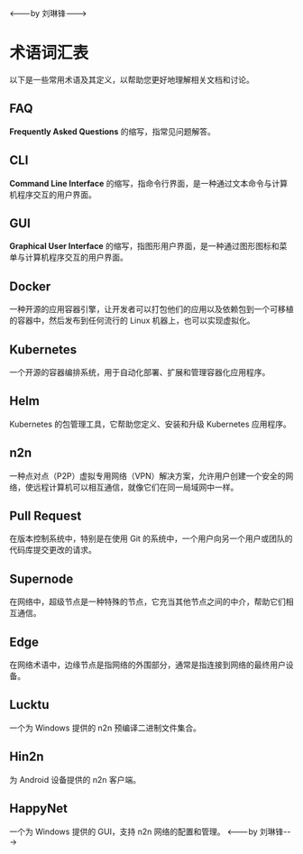 <---by 刘琳锋--->
# 术语词汇表

以下是一些常用术语及其定义，以帮助您更好地理解相关文档和讨论。

## FAQ
**Frequently Asked Questions** 的缩写，指常见问题解答。

## CLI
**Command Line Interface** 的缩写，指命令行界面，是一种通过文本命令与计算机程序交互的用户界面。

## GUI
**Graphical User Interface** 的缩写，指图形用户界面，是一种通过图形图标和菜单与计算机程序交互的用户界面。

## Docker
一种开源的应用容器引擎，让开发者可以打包他们的应用以及依赖包到一个可移植的容器中，然后发布到任何流行的 Linux 机器上，也可以实现虚拟化。

## Kubernetes
一个开源的容器编排系统，用于自动化部署、扩展和管理容器化应用程序。

## Helm
Kubernetes 的包管理工具，它帮助您定义、安装和升级 Kubernetes 应用程序。

## n2n
一种点对点（P2P）虚拟专用网络（VPN）解决方案，允许用户创建一个安全的网络，使远程计算机可以相互通信，就像它们在同一局域网中一样。

## Pull Request
在版本控制系统中，特别是在使用 Git 的系统中，一个用户向另一个用户或团队的代码库提交更改的请求。

## Supernode
在网络中，超级节点是一种特殊的节点，它充当其他节点之间的中介，帮助它们相互通信。

## Edge
在网络术语中，边缘节点是指网络的外围部分，通常是指连接到网络的最终用户设备。

## Lucktu
一个为 Windows 提供的 n2n 预编译二进制文件集合。

## Hin2n
为 Android 设备提供的 n2n 客户端。

## HappyNet
一个为 Windows 提供的 GUI，支持 n2n 网络的配置和管理。
<---by 刘琳锋--->